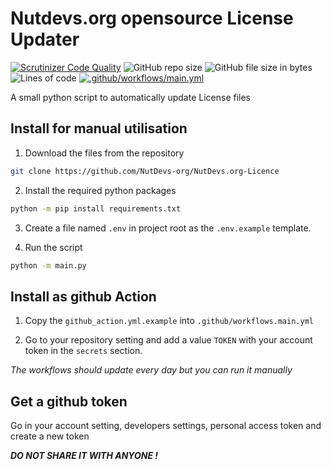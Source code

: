 # Nutdevs.org opensource License Updater

[![Scrutinizer Code Quality](https://scrutinizer-ci.com/g/NutDevs-org/NutDevs.org-Licence/badges/quality-score.png?b=main)](https://scrutinizer-ci.com/g/NutDevs-org/NutDevs.org-Licence/?branch=main)
![GitHub repo size](https://img.shields.io/github/repo-size/NutDevs-org/NutDevs.org-Licence)
![GitHub file size in bytes](https://img.shields.io/github/size/NutDevs-org/NutDevs.org-Licence)
![Lines of code](https://img.shields.io/tokei/lines/github/NutDevs-org/NutDevs.org-Licence)
[![.github/workflows/main.yml](https://github.com/NutDevs-org/NutDevs.org-Licence/actions/workflows/main.yml/badge.svg)](https://github.com/NutDevs-org/NutDevs.org-Licence/actions/workflows/main.yml)

A small python script to automatically update License files

## Install for manual utilisation

1. Download the files from the repository
```bash
git clone https://github.com/NutDevs-org/NutDevs.org-Licence
```

2. Install the required python packages
```bash
python -m pip install requirements.txt
```


3. Create a file named `.env` in project root as the `.env.example` template.


4. Run the script
```bash
python -m main.py
```

## Install as github Action

1. Copy the `github_action.yml.example` into `.github/workflows.main.yml`


2. Go to your repository setting and add a value `TOKEN` with your account token in the `secrets` section.

*The workflows should update every day but you can run it manually*


## Get a github token

Go in your account setting, developers settings, personal access token and create a new token

***DO NOT SHARE IT WITH ANYONE !***